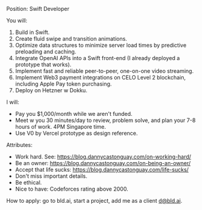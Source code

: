 Position: Swift Developer  

You will:
1. Build in Swift.
2. Create fluid swipe and transition animations.
3. Optimize data structures to minimize server load times by predictive preloading and caching.
4. Integrate OpenAI APIs into a Swift front-end (I already deployed a prototype that works).
5. Implement fast and reliable peer-to-peer, one-on-one video streaming.
6. Implement Web3 payment integrations on CELO Level 2 blockchain, including Apple Pay token purchasing.
7. Deploy on Hetzner w Dokku.

I will:
- Pay you $1,000/month while we aren't funded.
- Meet w you 30 minutes/day to review, problem solve, and plan your 7-8 hours of work. 4PM Singapore time.
- Use V0 by Vercel prototype as design reference.

Attributes:
- Work hard. See: https://blog.dannycastonguay.com/on-working-hard/
- Be an owner: https://blog.dannycastonguay.com/on-being-an-owner/
- Accept that life sucks: https://blog.dannycastonguay.com/life-sucks/
- Don't miss important details.
- Be ethical.
- Nice to have: Codeforces rating above 2000.

How to apply: go to bld.ai, start a project, add me as a client d@bld.ai. 
